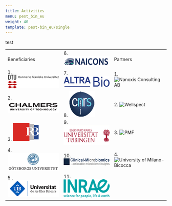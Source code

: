 ```yaml
---
title: Activities
menu: pest_bin_eu
weight: 40
template: pest-bin_eu/single
---
```

test

<table width="584" border="0">
                  <tbody>
                    <tr>
                      <td width="190">Beneficiaries</td>
                      <td width="190">6. <img src="img/logo-naicons_160px.png" width="160" height="34" alt="NAICONS"/></td>
                      <td width="190">Partners</td>
                    </tr>
                    <tr>
                      <td>1. <img src="img/logo-DTU_160.png" width="160" height="42" alt=“DTU/></td>
                      <td>7. <img src="img/logo-altrabio_160px.png" width="160" height="37" alt="AltraBio"/></td>
                      <td>1. <img src="img/logo_nanoxis-consulting_160px.png" width="160" height="21" alt="Nanoxis Consulting AB"/></td>
                    </tr>
                    <tr>
                      <td>2. <img src="img/logo-chalmers_160.png" width="160" height="38" alt="Chalmers University of Technology"/></td>
                      <td>8. <img src="img/logo-cnrs_80px.png" width="80" height="80" alt="CNRS"/></td>
                      <td>2. <img src="img/logo_wellspect_140px.png" width="140" height="32" alt="Wellspect"/></td>
                    </tr>
                    <tr>
                      <td>3. <a href="/pest-bin_eu/beneficiaries#rudjer"><img src="img/logo-irb_80px.png" width="80" height="56" alt="Rudjer Boskovic Institute"/></a></td>
                      <td>9. <img src="img/logo-ut_160px.png" width="160" height="62" alt="University of Tübingen"/></td>
                      <td>3. <img src="img/logo-pmf_80px.jpg" width="80" height="80" alt="PMF"/></td>
                    </tr>
                    <tr>
                      <td>4. <img src="img/logo-gu_160px.png" width="160" height="57" alt="Göteborg University"/></td>
                      <td>10. <img src="img/logo-climi_160px.png" width="160" height="23" alt="Clinical Microbiomics"/></td>
                      <td>4. <img src="img/logo-bicocca_80px.jpg" width="80" height="87" alt="University of Milano-Bicocca"/></td>
                    </tr>
                    <tr>
                      <td>5 .<img src="img/logo-uib_160px.png" width="160" height="51" alt="University of the Balearic Islands"/></td>
                      <td>11. <img src="img/logo-inrae_160px.png" width="160" height="59" alt="INRAE"/></td>
                      <td>&nbsp;</td>
                    </tr>
                  </tbody>
                </table>